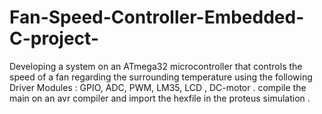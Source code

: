 # Fan-Speed-Controller-Embedded-C-project-
Developing a system on an ATmega32 microcontroller that controls the speed of a fan regarding the surrounding temperature using the following Driver Modules : GPIO, ADC, PWM, LM35, LCD , DC-motor .
compile the main on an avr compiler and import the hexfile in the proteus simulation . 
